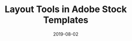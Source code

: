 ---
layout: post
title: Layout Tools in Adobe Stock Templates
date: 2019-08-02
category: Publication
description: Using styles, pages and more in Adobe Stock templates for InDesign
redirect: https://blog.adobe.com/en/2019/08/02/layout-tools-in-adobe-stock-templates#gs.l1qa7z
---